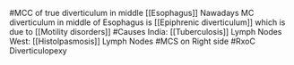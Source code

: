 #MCC of  true diverticulum in middle [[Esophagus]]
Nawadays MC diverticulum in middle of Esophagus is [[Epiphrenic diverticulum]] which is due to [[Motility disorders]] 
#Causes 
	India: [[Tuberculosis]] Lymph Nodes
	West: [[Histolpasmosis]] Lymph Nodes
#MCS on Right side
#RxoC Diverticulopexy

